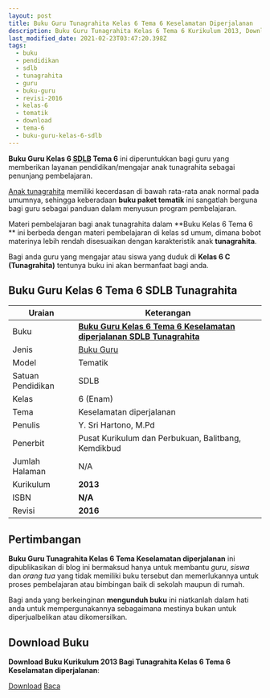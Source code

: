 ```yaml
---
layout: post
title: Buku Guru Tunagrahita Kelas 6 Tema 6 Keselamatan Diperjalanan
description: Buku Guru Tunagrahita Kelas 6 Tema 6 Kurikulum 2013, Download buku Kelas 6 Tema 6 Keselamatan diperjalanan bagi tunagrahita
last_modified_date: 2021-02-23T03:47:20.398Z
tags:
  - buku
  - pendidikan
  - sdlb
  - tunagrahita
  - guru
  - buku-guru
  - revisi-2016
  - kelas-6
  - tematik
  - download
  - tema-6
  - buku-guru-kelas-6-sdlb
---
```


**Buku Guru Kelas 6 <abbr title="Sekolah Dasar Luar Biasa">SDLB</abbr> Tema 6** ini diperuntukkan bagi guru yang memberikan layanan pendidikan/mengajar anak tunagrahita sebagai penunjang pembelajaran.

[Anak tunagrahita](/teori/tunagrahita "Apa itu Tunagrahita") memiliki kecerdasan di bawah rata-rata anak normal pada umumnya, sehingga keberadaan **buku paket tematik** ini sangatlah berguna bagi guru sebagai panduan dalam menyusun program pembelajaran.

Materi pembelajaran bagi anak tunagrahita dalam **Buku Kelas 6 Tema 6 ** ini berbeda dengan materi pembelajaran di kelas sd umum, dimana bobot materinya lebih rendah disesuaikan dengan karakteristik anak **tunagrahita**.

Bagi anda guru yang mengajar atau siswa yang duduk di **Kelas 6 C (Tunagrahita)** tentunya buku ini akan bermanfaat bagi anda.

## Buku Guru Kelas 6 Tema 6 SDLB Tunagrahita  

|Uraian|Keterangan|
| --- | --- |
|Buku|<a href="/bse/buku-guru-tunagrahita-kelas-6-tema-5-keselamatan-diperjalanan" title="Buku Guru Kelas 6 Tema 6 Keselamatan diperjalanan SDLB Tunagrahita"><strong>Buku Guru Kelas 6 Tema 6 Keselamatan diperjalanan SDLB Tunagrahita</strong></a>|
|Jenis|<a href="/bse" title="Buku Guru" target="_blank">Buku Guru</a>|
|Model|Tematik|
|Satuan Pendidikan|SDLB|
|Kelas|6 (Enam)|
|Tema|Keselamatan diperjalanan|
|Penulis| Y. Sri Hartono, M.Pd|
|Penerbit|Pusat Kurikulum dan Perbukuan, Balitbang, Kemdikbud|
|Jumlah Halaman|N/A|
|Kurikulum|<strong>2013</strong>|
|ISBN|<strong>N/A</strong>|
|Revisi|<strong>2016</strong>|

## Pertimbangan
**Buku Guru Tunagrahita Kelas 6 Tema Keselamatan diperjalanan** ini dipublikasikan di blog ini bermaksud hanya untuk membantu _guru_, _siswa_ dan _orang tua_ yang tidak memiliki buku tersebut dan memerlukannya untuk proses pembelajaran atau bimbingan baik di sekolah maupun di rumah.

Bagi anda yang berkeinginan <b>mengunduh buku</b> ini niatkanlah dalam hati anda untuk mempergunakannya sebagaimana mestinya bukan untuk diperjualbelikan atau dikomersilkan.
  
## Download Buku
**Download Buku Kurikulum 2013 Bagi Tunagrahita Kelas 6 Tema 6 Keselamatan diperjalanan**:
<p class="center"><a class="button download" href="https://docs.google.com/uc?export=download&id=1KZKMUneDb-gPp-iur_8OG7u8FkF2TVi8" rel="nofollow" target="_blank" title="Download Buku Guru Tunagrahita Kelas 6 Tema Keselamatan diperjalanan">Download</a>
<a class="button demo open-dialog" href="https://drive.google.com/file/d/1KZKMUneDb-gPp-iur_8OG7u8FkF2TVi8/preview" rel="nofollow" target="_blank" title="Download Buku Guru Tunagrahita Kelas 6 Tema Keselamatan diperjalanan">Baca</a></p>
